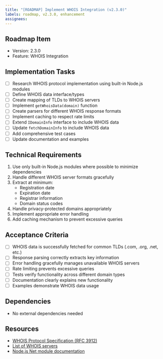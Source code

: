 ```yaml
---
title: "[ROADMAP] Implement WHOIS Integration (v2.3.0)"
labels: roadmap, v2.3.0, enhancement
assignees:
---
```


## Roadmap Item

- Version: 2.3.0
- Feature: WHOIS Integration

## Implementation Tasks

- [ ] Research WHOIS protocol implementation using built-in Node.js modules
- [ ] Define WHOIS data interface/types
- [ ] Create mapping of TLDs to WHOIS servers
- [ ] Implement `getWhoisData(domain)` function
- [ ] Create parsers for different WHOIS response formats
- [ ] Implement caching to respect rate limits
- [ ] Extend `IDomainInfo` interface to include WHOIS data
- [ ] Update `fetchDomainInfo` to include WHOIS data
- [ ] Add comprehensive test cases
- [ ] Update documentation and examples

## Technical Requirements

1. Use only built-in Node.js modules where possible to minimize dependencies
2. Handle different WHOIS server formats gracefully
3. Extract at minimum:
   - Registration date
   - Expiration date
   - Registrar information
   - Domain status codes
4. Handle privacy-protected domains appropriately
5. Implement appropriate error handling
6. Add caching mechanism to prevent excessive queries

## Acceptance Criteria

- [ ] WHOIS data is successfully fetched for common TLDs (.com, .org, .net, etc.)
- [ ] Response parsing correctly extracts key information
- [ ] Error handling gracefully manages unavailable WHOIS servers
- [ ] Rate limiting prevents excessive queries
- [ ] Tests verify functionality across different domain types
- [ ] Documentation clearly explains new functionality
- [ ] Examples demonstrate WHOIS data usage

## Dependencies

- No external dependencies needed

## Resources

- [WHOIS Protocol Specification (RFC 3912)](https://datatracker.ietf.org/doc/html/rfc3912)
- [List of WHOIS servers](https://github.com/whois-server-list/whois-server-list)
- [Node.js Net module documentation](https://nodejs.org/api/net.html)
